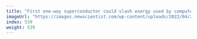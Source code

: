 ```yaml
---
title: "First one-way superconductor could slash energy used by computers"
imageUrl: "https://images.newscientist.com/wp-content/uploads/2022/04/27110322/SEI_100916112.jpg?width=600"
index: 539
weight: 539
---
```

